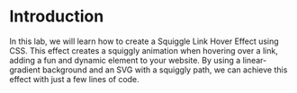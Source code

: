 # Introduction

In this lab, we will learn how to create a Squiggle Link Hover Effect using CSS. This effect creates a squiggly animation when hovering over a link, adding a fun and dynamic element to your website. By using a linear-gradient background and an SVG with a squiggly path, we can achieve this effect with just a few lines of code.
